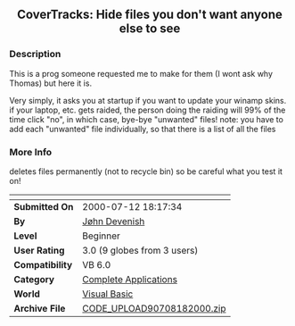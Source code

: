 ﻿<div align="center">

## CoverTracks: Hide files you don't want anyone else to see


</div>

### Description

This is a prog someone requested me to make for them (I wont ask why Thomas) but here it is.

Very simply, it asks you at startup if you want to update your winamp skins. if your laptop, etc. gets raided, the person doing the raiding will 99% of the time click "no", in which case, bye-bye "unwanted" files! note: you have to add each "unwanted" file individually, so that there is a list of all the files
 
### More Info
 
deletes files permanently (not to recycle bin) so be careful what you test it on!


<span>             |<span>
---                |---
**Submitted On**   |2000-07-12 18:17:34
**By**             |[Jøhn Devenish](https://github.com/Planet-Source-Code/PSCIndex/blob/master/ByAuthor/j-hn-devenish.md)
**Level**          |Beginner
**User Rating**    |3.0 (9 globes from 3 users)
**Compatibility**  |VB 6\.0
**Category**       |[Complete Applications](https://github.com/Planet-Source-Code/PSCIndex/blob/master/ByCategory/complete-applications__1-27.md)
**World**          |[Visual Basic](https://github.com/Planet-Source-Code/PSCIndex/blob/master/ByWorld/visual-basic.md)
**Archive File**   |[CODE\_UPLOAD90708182000\.zip](https://github.com/Planet-Source-Code/j-hn-devenish-covertracks-hide-files-you-don-t-want-anyone-else-to-see__1-10779/archive/master.zip)









